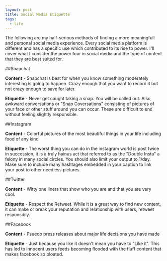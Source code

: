 ```yaml
---
layout: post
title: Social Media Etiquette
tags:
  - life
---
```


The following are my half-serious methods of finding a more meaningfull and personal social media experience. Every social media platform is different and has a specific use which contributed to its rise to power. I'll cover what I consider the power four in social media and the type of content that they are best suited for.

##Snapchat

**Content** - Snapchat is best for when you know something moderately interesting is going to happen. Crazy enough that you want to record it but not crazy enough to save for later. 

**Etiquette** - Never get caught taking a snap. You will be called out. Also, awkward conversations or "Snap Coversations" consisting of pictures of your face or other stuff around you can occur. These are difficult to end without feeling slightly responsible. 

##Instagram

**Content** - Colorful pictures of the most beautiful things in your life including food of any kind

**Etiquette** - The worst thing you can do in the instagram world is post twice in succession, it is a truly hainus act that referred to as the "Double Insta" a felony in many social circles. You should also limit your output to 1/day. Make sure to include many hashtages embedded in your caption to link your post to other needless pictures.

##Twitter

**Content** - Witty one liners that show who you are and that you are very cool.

**Etiquette** - Respect the Retweet. While it is a great way to find new content, it can make or break your reputation and relationship with users, retweet responsibly.

##Facebook

**Content** - Psuedo press releases about major life decisions you have made

**Etiquette** - Just because you like it doesn't mean you have to "Like it". This has led to innocent users feeds becoming flooded with the fluff content that makes facebook so bloated.